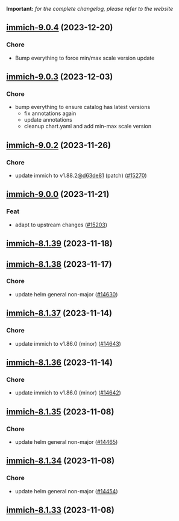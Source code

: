 **Important:**
*for the complete changelog, please refer to the website*




## [immich-9.0.4](https://github.com/truecharts/charts/compare/immich-9.0.3...immich-9.0.4) (2023-12-20)

### Chore

- Bump everything to force min/max scale version update
  
  


## [immich-9.0.3](https://github.com/truecharts/charts/compare/immich-9.0.2...immich-9.0.3) (2023-12-03)

### Chore

- bump everything to ensure catalog has latest versions
  - fix annotations again
  - update annotations
  - cleanup chart.yaml and add min-max scale version
  
  





## [immich-9.0.2](https://github.com/truecharts/charts/compare/immich-9.0.0...immich-9.0.2) (2023-11-26)

### Chore

- update immich to v1.88.2[@d63de81](https://github.com/d63de81) (patch) ([#15270](https://github.com/truecharts/charts/issues/15270))
  
  


## [immich-9.0.0](https://github.com/truecharts/charts/compare/immich-8.1.39...immich-9.0.0) (2023-11-21)

### Feat

- adapt to upstream changes ([#15203](https://github.com/truecharts/charts/issues/15203))
  
  


## [immich-8.1.39](https://github.com/truecharts/charts/compare/immich-8.1.38...immich-8.1.39) (2023-11-18)




## [immich-8.1.38](https://github.com/truecharts/charts/compare/immich-8.1.37...immich-8.1.38) (2023-11-17)

### Chore

- update helm general non-major ([#14630](https://github.com/truecharts/charts/issues/14630))
  
  


## [immich-8.1.37](https://github.com/truecharts/charts/compare/immich-8.1.36...immich-8.1.37) (2023-11-14)

### Chore

- update immich to v1.86.0 (minor) ([#14643](https://github.com/truecharts/charts/issues/14643))
  
  


## [immich-8.1.36](https://github.com/truecharts/charts/compare/immich-8.1.35...immich-8.1.36) (2023-11-14)

### Chore

- update immich to v1.86.0 (minor) ([#14642](https://github.com/truecharts/charts/issues/14642))
  
  


## [immich-8.1.35](https://github.com/truecharts/charts/compare/immich-8.1.34...immich-8.1.35) (2023-11-08)

### Chore

- update helm general non-major ([#14465](https://github.com/truecharts/charts/issues/14465))
  
  


## [immich-8.1.34](https://github.com/truecharts/charts/compare/immich-8.1.33...immich-8.1.34) (2023-11-08)

### Chore

- update helm general non-major ([#14454](https://github.com/truecharts/charts/issues/14454))
  
  


## [immich-8.1.33](https://github.com/truecharts/charts/compare/immich-8.1.32...immich-8.1.33) (2023-11-08)
